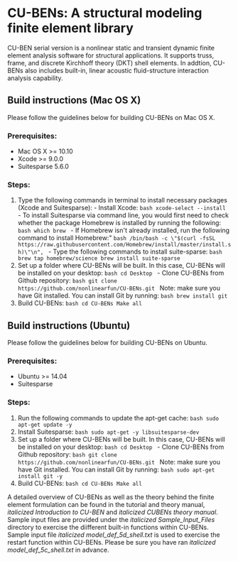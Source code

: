 # CU-BENs: A structural modeling finite element library
CU-BEN serial version is a nonlinear static and transient dynamic finite element analysis software for structural applications. It supports truss, frame, and discrete Kirchhoff theory (DKT) shell elements. In addtion, CU-BENs also includes built-in, linear acoustic fluid-structure interaction analysis capability.

## Build instructions (Mac OS X)
Please follow the guidelines below for building CU-BENs on Mac OS X.

### Prerequisites:  
- Mac OS X >= 10.10
- Xcode >= 9.0.0
- Suitesparse 5.6.0

### Steps: 
1. Type the following commands in terminal to install necessary packages (Xcode and Suitesparse):
        - Install Xcode:
        ```bash
        xcode-select --install
        ```
        - To install Suitesparse via command line, you would first need to check whether the package Homebrew is installed by running the following: 
        ```bash
        which brew
        ```
        - If Homebrew isn't already installed, run the following command to install Homebrew:"
        ```bash
        /bin/bash -c \"$(curl -fsSL https://raw.githubusercontent.com/Homebrew/install/master/install.sh)\"\n",
        ```
        - Type the following commands to install suite-sparse:
        ```bash
        brew tap homebrew/science
        brew install suite-sparse
        ```
2. Set up a folder where CU-BENs will be built. In this case, CU-BENs will be installed on your desktop:
        ```bash
        cd Desktop
        ```
        - Clone CU-BENs from Github repository:
        ```bash
        git clone https://github.com/nonlinearfun/CU-BENs.git
        ```
        Note: make sure you have Git installed. You can install Git by running:
        ```bash
        brew install git
        ```
3. Build CU-BENs:
        ```bash
        cd CU-BENs
        Make all
        ```
        
## Build instructions (Ubuntu)
Please follow the guidelines below for building CU-BENs on Ubuntu.

### Prerequisites:  
- Ubuntu >= 14.04
- Suitesparse
    
### Steps: 
1. Run the following commands to update the apt-get cache:
        ```bash
        sudo apt-get update -y
        ```
2. Install Suitesparse:
        ```bash
        sudo apt-get -y libsuitesparse-dev
        ```
3. Set up a folder where CU-BENs will be built. In this case, CU-BENs will be installed on your desktop:
        ```bash
        cd Desktop
        ```
        - Clone CU-BENs from Github repository:
        ```bash
        git clone https://github.com/nonlinearfun/CU-BENs.git
        ```
        Note: make sure you have Git installed. You can install Git by running:
        ```bash
        sudo apt-get install git -y
        ```
4. Build CU-BENs:
        ```bash
        cd CU-BENs
        Make all
        ```
        
A detailed overview of CU-BENs as well as the theory behind the finite element formulation can be found in the tutorial and theory manual, *italicized Introduction to CU-BEN* and *italicized CUBENs theory manual*. Sample input files are provided under the *italicized Sample_Input_Files* directory to exercise the diifferent built-in functions within CU-BENs. Sample input file *italicized model_def_5d_shell.txt* is used to exercise the restart function within CU-BENs. Please be sure you have ran *italicized model_def_5c_shell.txt* in advance. 
